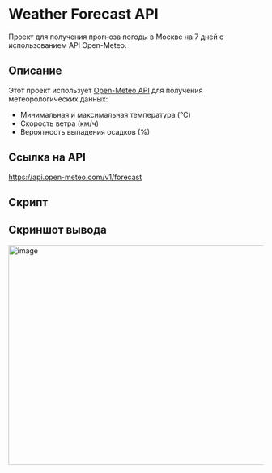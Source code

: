 # Weather Forecast API

Проект для получения прогноза погоды в Москве на 7 дней с использованием API Open-Meteo.

## Описание

Этот проект использует [Open-Meteo API](https://open-meteo.com/) для получения метеорологических данных:
- Минимальная и максимальная температура (°C)
- Скорость ветра (км/ч)
- Вероятность выпадения осадков (%)

## Ссылка на API
https://api.open-meteo.com/v1/forecast

## Скрипт


## Скриншот вывода
<img width="1386" height="433" alt="image" src="https://github.com/user-attachments/assets/0be5e10d-3542-4326-9784-d03ac7110d83" />
